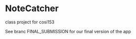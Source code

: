 # NoteCatcher
class project for cosi153

See branc FINAL_SUBMISSION for our final version of the app
